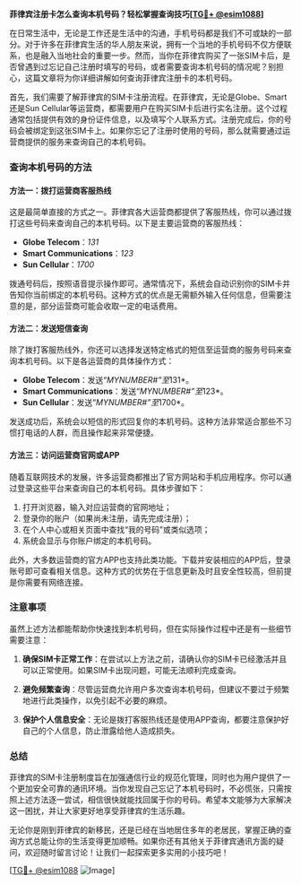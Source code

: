 **菲律宾注册卡怎么查询本机号码？轻松掌握查询技巧[[TG💪+ @esim1088](https://t.me/s/esim1088)]**

在日常生活中，无论是工作还是生活中的沟通，手机号码都是我们不可或缺的一部分。对于许多在菲律宾生活的华人朋友来说，拥有一个当地的手机号码不仅方便联系，也是融入当地社会的重要一步。然而，当你在菲律宾购买了一张SIM卡后，是否曾遇到过忘记自己注册时填写的号码，或者需要查询本机号码的情况呢？别担心，这篇文章将为你详细讲解如何查询菲律宾注册卡的本机号码。

首先，我们需要了解菲律宾的SIM卡注册流程。在菲律宾，无论是Globe、Smart还是Sun Cellular等运营商，都需要用户在购买SIM卡后进行实名注册。这个过程通常包括提供有效的身份证件信息，以及填写个人联系方式。注册完成后，你的号码会被绑定到这张SIM卡上。如果你忘记了注册时使用的号码，那么就需要通过运营商提供的服务来查询自己的本机号码。

### 查询本机号码的方法

#### 方法一：拨打运营商客服热线
这是最简单直接的方式之一。菲律宾各大运营商都提供了客服热线，你可以通过拨打这些号码来查询自己的本机号码。以下是主要运营商的客服热线：

- **Globe Telecom**：*131*
- **Smart Communications**：*123*
- **Sun Cellular**：*1700*

拨通号码后，按照语音提示操作即可。通常情况下，系统会自动识别你的SIM卡并告知你当前绑定的本机号码。这种方式的优点是无需额外输入任何信息，但需要注意的是，部分运营商可能会收取一定的电话费用。

#### 方法二：发送短信查询
除了拨打客服热线外，你还可以选择发送特定格式的短信至运营商的服务号码来查询本机号码。以下是各运营商的具体操作方式：

- **Globe Telecom**：发送“*MYNUMBER#”至*131*。
- **Smart Communications**：发送“*MYNUMBER#”至*123*。
- **Sun Cellular**：发送“*MYNUMBER#”至*1700*。

发送成功后，系统会以短信的形式回复你的本机号码。这种方法非常适合那些不习惯打电话的人群，而且操作起来非常便捷。

#### 方法三：访问运营商官网或APP
随着互联网技术的发展，许多运营商都推出了官方网站和手机应用程序。你可以通过登录这些平台来查询自己的本机号码。具体步骤如下：

1. 打开浏览器，输入对应运营商的官网地址；
2. 登录你的账户（如果尚未注册，请先完成注册）；
3. 在个人中心或相关页面中查找“我的号码”或类似选项；
4. 系统会显示与你账户绑定的本机号码。

此外，大多数运营商的官方APP也支持此类功能。下载并安装相应的APP后，登录账号即可查看相关信息。这种方式的优势在于信息更新及时且安全性较高，但前提是你需要有网络连接。

### 注意事项

虽然上述方法都能帮助你快速找到本机号码，但在实际操作过程中还是有一些细节需要注意：

1. **确保SIM卡正常工作**：在尝试以上方法之前，请确认你的SIM卡已经激活并且可以正常使用。如果SIM卡出现问题，可能无法顺利完成查询。
   
2. **避免频繁查询**：尽管运营商允许用户多次查询本机号码，但建议不要过于频繁地进行此类操作，以免引起不必要的麻烦。
   
3. **保护个人信息安全**：无论是拨打客服热线还是使用APP查询，都要注意保护好自己的个人信息，防止泄露给他人造成损失。

### 总结

菲律宾的SIM卡注册制度旨在加强通信行业的规范化管理，同时也为用户提供了一个更加安全可靠的通讯环境。当你发现自己忘记了本机号码时，不必慌张，只需按照上述方法逐一尝试，相信很快就能找回属于你的号码。希望本文能够为大家解决这一困扰，并让大家更好地享受菲律宾的生活乐趣。

无论你是刚到菲律宾的新移民，还是已经在当地居住多年的老居民，掌握正确的查询方式总能让你的生活变得更加顺畅。如果你还有其他关于菲律宾通讯方面的疑问，欢迎随时留言讨论！让我们一起探索更多实用的小技巧吧！

[[TG💪+ @esim1088](https://t.me/s/esim1088) ![Image](https://i.postimg.cc/4NQfJmqS/Snipaste-2025-05-13-00-14-12.png)]